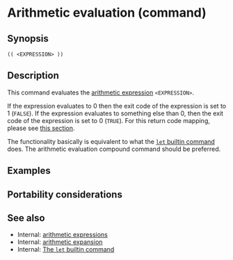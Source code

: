 # Arithmetic evaluation (command)

## Synopsis

    (( <EXPRESSION> ))

## Description

This command evaluates the [arithmetic expression](/syntax/arith_expr.md)
`<EXPRESSION>`.

If the expression evaluates to 0 then the exit code of the expression is
set to 1 (`FALSE`). If the expression evaluates to something else than
0, then the exit code of the expression is set to 0 (`TRUE`). For this
return code mapping, please see [this
section](/syntax/arith_expr.md#arithmetic_expressions_and_return_codes).

The functionality basically is equivalent to what the [`let` builtin
command](/commands/builtin/let.md) does. The arithmetic evaluation compound
command should be preferred.

## Examples

## Portability considerations

## See also

- Internal: [arithmetic expressions](/syntax/arith_expr.md)
- Internal: [arithmetic expansion](/syntax/expansion/arith.md)
- Internal: [The `let` builtin command](/commands/builtin/let.md)
